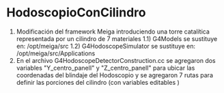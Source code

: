 # HodoscopioConCilindro
1)   Modificación del framework Meiga introduciendo una torre catalítica representada por un cilindro de 7 materiales
1.1)  G4Models se sustituye en:
/opt/meiga/src
1.2)  G4HodoscopeSimulator se sustituye en:
/opt/meiga/src/Applications
2)   En el archivo G4HodoscopeDetectorConstruction.cc se agregaron dos variables "Y_centro_panelI" y "Z_centro_panelI" para ubicar las coordenadas del blindaje del Hodoscopio y se agregaron 7 rutas para definir las porciones del cilindro (con variables editables )
